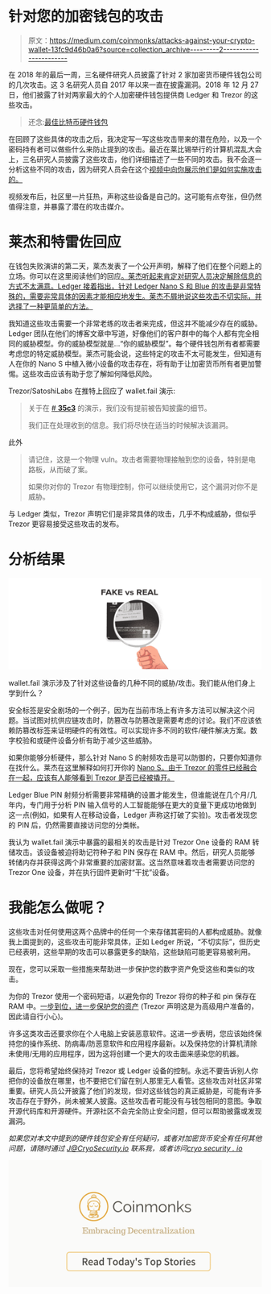 # 针对您的加密钱包的攻击

> 原文：<https://medium.com/coinmonks/attacks-against-your-crypto-wallet-13fc9d46b0a6?source=collection_archive---------2----------------------->

在 2018 年的最后一周，三名硬件研究人员披露了针对 2 家加密货币硬件钱包公司的几次攻击。这 3 名研究人员自 2017 年以来一直在披露漏洞。2018 年 12 月 27 日，他们披露了针对两家最大的个人加密硬件钱包提供商 Ledger 和 Trezor 的这些攻击。

> 还念:[最佳比特币硬件钱包](/coinmonks/the-best-cryptocurrency-hardware-wallets-of-2020-e28b1c124069)

在回顾了这些具体的攻击之后，我决定写一写这些攻击带来的潜在危险，以及一个密码持有者可以做些什么来防止提到的攻击。最近在莱比锡举行的计算机混乱大会上，三名研究人员披露了这些攻击，他们详细描述了一些不同的攻击。我不会逐一分析这些不同的攻击，因为研究人员会在这个[视频中向你展示他们是如何实施攻击的。](https://media.ccc.de/v/35c3-9563-wallet_fail)

视频发布后，社区里一片狂热，声称这些设备是自己的。这可能有点夸张，但仍然值得注意，并暴露了潜在的攻击媒介。

# **莱杰和特雷佐回应**

在钱包失败演讲的第二天，莱杰发表了一个公开声明，解释了他们在整个问题上的立场。你可以在这里阅读他们的回应[。莱杰听起来肯定对研究人员决定解除信息的方式不太满意。Ledger 接着指出，针对 Ledger Nano S 和 Blue 的攻击是非常特殊的，需要非常具体的因素才能相应地发生。莱杰不屑地说这些攻击不切实际，并选择了一种更简单的方法。](https://www.ledger.fr/2018/12/28/chaos-communication-congress-in-response-to-wallet-fails-presentation/)

我知道这些攻击需要一个非常老练的攻击者来完成，但这并不能减少存在的威胁。Ledger 团队在他们的博客文章中写道，好像他们的客户群中的每个人都有完全相同的威胁模型。你的威胁模型就是…“你的威胁模型”。每个硬件钱包所有者都需要考虑您的特定威胁模型。莱杰可能会说，这些特定的攻击不太可能发生，但知道有人在你的 Nano S 中植入微小设备的攻击存在，将有助于让加密货币所有者更加警惕。这些攻击应该有助于您了解如何降低风险。

Trezor/SatoshiLabs 在推特上回应了 wallet.fail 演示:

> 关于在 [# **35c3**](https://twitter.com/hashtag/35c3?src=hash) 的演示，我们没有提前被告知披露的细节。
> 
> 我们正在处理收到的信息。我们将尽快在适当的时候解决该漏洞。

此外

> 请记住，这是一个物理 vuln。攻击者需要物理接触到您的设备，特别是电路板，从而破了案。
> 
> 如果你对你的 Trezor 有物理控制，你可以继续使用它，这个漏洞对你不是威胁。

与 Ledger 类似，Trezor 声明它们是非常具体的攻击，几乎不构成威胁，但似乎 Trezor 更容易接受这些攻击的发布。

# 分析结果

![](img/005991bca3fe08a6a17d67e0e6a6423c.png)

wallet.fail 演示涉及了针对这些设备的几种不同的威胁/攻击。我们能从他们身上学到什么？

安全标签是安全剧场的一个例子，因为在当前市场上有许多方法可以解决这个问题。当试图对抗供应链攻击时，防篡改与防篡改是需要考虑的讨论。我们不应该依赖防篡改标签来证明硬件的有效性。可以实现许多不同的软件/硬件解决方案。数字校验和或硬件设备分析有助于减少这些威胁。

如果你能够分析硬件，那么针对 Nano S 的射频攻击是可以防御的，只要你知道你在找什么。莱杰在这里解释如何打开你的 [Nano S。由于 Trezor 的零件已经融合在一起，应该有人能够看到 Trezor 是否已经被撬开。](https://support.ledger.com/hc/en-us/articles/115005321449-Check-hardware-integrity)

Ledger Blue PIN 射频分析需要非常精确的设置才能发生，但谁能说在几个月/几年内，专门用于分析 PIN 输入信号的人工智能能够在更大的变量下更成功地做到这一点(例如，如果有人在移动设备，Ledger 声称这打破了实验)。攻击者发现您的 PIN 后，仍然需要直接访问您的分类帐。

我认为 wallet.fail 演示中暴露的最相关的攻击是针对 Trezor One 设备的 RAM 转储攻击。该设备被迫将助记符种子和 PIN 保存在 RAM 中。然后，研究人员能够转储内存并获得这两个非常重要的加密财富。这当然意味着攻击者需要访问您的 Trezor One 设备，并在执行固件更新时“干扰”设备。

# 我能怎么做呢？

这些攻击对任何使用这两个品牌中的任何一个来存储其密码的人都构成威胁。就像我上面提到的，这些攻击可能非常具体，正如 Ledger 所说，“不切实际”，但历史已经表明，这些早期的攻击可以暴露更多的缺陷，这些缺陷可能更容易被利用。

现在，您可以采取一些措施来帮助进一步保护您的数字资产免受这些和类似的攻击。

为你的 Trezor 使用一个密码短语，以避免你的 Trezor 将你的种子和 pin 保存在 RAM 中。[一步到位，进一步保护您的资产](https://wiki.trezor.io/User_manual:Security_best_practices#Use_passphrase_.28for_advanced_users_only.29) (Trezor 声明这是为高级用户准备的，因此请自行小心)。

许多这类攻击还要求你在个人电脑上安装恶意软件。这进一步表明，您应该始终保持您的操作系统、防病毒/防恶意软件和应用程序最新。以及保持您的计算机清除未使用/无用的应用程序，因为这将创建一个更大的攻击面来感染您的机器。

最后，您将希望始终保持对 Trezor 或 Ledger 设备的控制。永远不要告诉别人你把你的设备放在哪里，也不要把它们留在别人那里无人看管。这些攻击对社区非常重要。研究人员公开披露了他们的发现，但对这些钱包的真正威胁是，可能有许多攻击存在于野外，尚未被某人披露。这些攻击者可能没有与钱包相同的意图。争取开源代码库和开源硬件。开源社区不会完全防止安全问题，但可以帮助披露或发现漏洞。

*如果您对本文中提到的硬件钱包安全有任何疑问，或者对加密货币安全有任何其他问题，请随时通过 J@CryoSecurity.io 联系我，或者访问*[*cryo security . io*](http://CryoSecurity.io)

[![](img/449450761cd76f44f9ae574333f9e9af.png)](http://bit.ly/2G71Sp7)